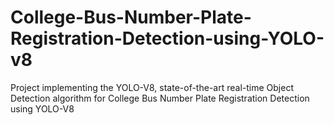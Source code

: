 # College-Bus-Number-Plate-Registration-Detection-using-YOLO-v8
Project implementing the YOLO-V8, state-of-the-art real-time Object Detection algorithm for College Bus Number Plate Registration Detection using YOLO-V8 
